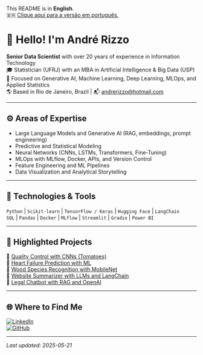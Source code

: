 <br>This README is in **English**.  
🇧🇷 [Clique aqui para a versão em português.](README.md)

# 👋 Hello! I'm André Rizzo

**Senior Data Scientist** with over 20 years of experience in Information Technology  
🎓 Statistician (UFRJ) with an MBA in Artificial Intelligence & Big Data (USP)  
🎯 Focused on Generative AI, Machine Learning, Deep Learning, MLOps, and Applied Statistics  
🌎 Based in Rio de Janeiro, Brazil | 📬 andrerizzo@hotmail.com

---

## ⚙️ Areas of Expertise

- Large Language Models and Generative AI (RAG, embeddings, prompt engineering)
- Predictive and Statistical Modeling
- Neural Networks (CNNs, LSTMs, Transformers, Fine-Tuning)
- MLOps with MLflow, Docker, APIs, and Version Control
- Feature Engineering and ML Pipelines
- Data Visualization and Analytical Storytelling

---

## 🧰 Technologies & Tools

`Python` | `Scikit-learn` | `TensorFlow / Keras` | `Hugging Face` | `LangChain`  
`SQL` | `Pandas` | `Docker` | `MLflow` | `Streamlit` | `Gradio` | `Power BI`

---

## 🚀 Highlighted Projects

🔹 [Quality Control with CNNs (Tomatoes)](https://github.com/andrerizzo/CNN_para_Controle_de_Qualidade)  
🔹 [Heart Failure Prediction with ML](https://github.com/andrerizzo/Heart_Failure_Prediction_ML)  
🔹 [Wood Species Recognition with MobileNet](https://github.com/andrerizzo/Wood_Species_Classification)  
🔹 [Website Summarizer with LLMs and LangChain](https://github.com/andrerizzo/website_summarizer)  
🔹 [Legal Chatbot with RAG and OpenAI](https://github.com/andrerizzo/ChatbotWithRAG_OpenAI)

---

## 🌐 Where to Find Me

[![LinkedIn](https://img.shields.io/badge/LinkedIn-Profile-0077B5?logo=linkedin&logoColor=white)](https://www.linkedin.com/in/andrerizzo1)  
[![GitHub](https://img.shields.io/badge/GitHub-Portfolio-181717?logo=github&logoColor=white)](https://github.com/andrerizzo)

---

*Last updated: 2025-05-21*
